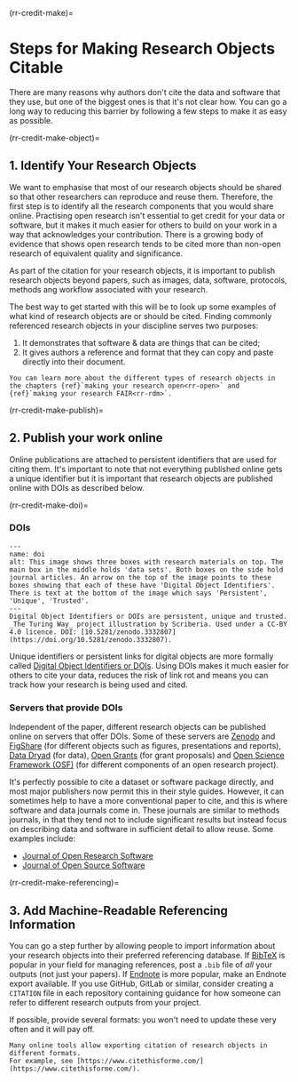 (rr-credit-make)=
# Steps for Making Research Objects Citable

There are many reasons why authors don't cite the data and software that they use, but one of the biggest ones is that it's not clear how.
You can go a long way to reducing this barrier by following a few steps to make it as easy as possible.

(rr-credit-make-object)=
## 1. Identify Your Research Objects

We want to emphasise that most of our research objects should be shared so that other researchers can reproduce and reuse them.
 Therefore, the first step is to identify all the research components that you would share online.
Practising open research isn't essential to get credit for your data or software, but it makes it much easier for others to build on your work in a way that acknowledges your contribution.
There is a growing body of evidence that shows open research tends to be cited more than non-open research of equivalent quality and significance.

As part of the citation for your research objects, it is important to publish research objects beyond papers, such as images, data, software, protocols, methods ang workflow associated with your research.

The best way to get started with this will be to look up some examples of what kind of research objects are or should be cited.
Finding commonly referenced research objects in your discipline serves two purposes:
1. It demonstrates that software & data are things that can be cited;
2. It gives authors a reference and format that they can copy and paste directly into their document.
<!-- TODO: Cite relevant paper for this (Piwowar et al 2013?) -->

```{note}
You can learn more about the different types of research objects in the chapters {ref}`making your research open<rr-open>` and {ref}`making your research FAIR<rr-rdm>`.
```

(rr-credit-make-publish)=
## 2. Publish your work online

Online publications are attached to persistent identifiers that are used for citing them.
It's important to note that not everything published online gets a unique identifier but it is important that research objects are published online with DOIs as described below.

(rr-credit-make-doi)=
### DOIs

```{figure} ../../figures/doi.jpg
---
name: doi
alt: This image shows three boxes with research materials on top. The main box in the middle holds 'data sets'. Both boxes on the side hold journal articles. An arrow on the top of the image points to these boxes showing that each of these have 'Digital Object Identifiers'. There is text at the bottom of the image which says 'Persistent', 'Unique', 'Trusted'.
---
Digital Object Identifiers or DOIs are persistent, unique and trusted. _The Turing Way_ project illustration by Scriberia. Used under a CC-BY 4.0 licence. DOI: [10.5281/zenodo.3332807](https://doi.org/10.5281/zenodo.3332807).
```

Unique identifiers or persistent links for digital objects are more formally called [Digital Object Identifiers or DOIs](https://en.wikipedia.org/wiki/Digital_object_identifier).
Using DOIs makes it much easier for others to cite your data, reduces the risk of link rot and means you can track how your research is being used and cited.

### Servers that provide DOIs

Independent of the paper, different research objects can be published online on servers that offer DOIs.
Some of these servers are [Zenodo](https://zenodo.org/) and [FigShare](https://figshare.com/) (for different objects such as figures, presentations and reports), [Data Dryad](https://datadryad.org/stash) (for data), [Open Grants](https://www.ogrants.org/) (for grant proposals) and [Open Science Framework (OSF)](https://osf.io/) (for different components of an open research project).

It's perfectly possible to cite a dataset or software package directly, and most major publishers now permit this in their style guides.
However, it can sometimes help to have a more conventional paper to cite, and this is where software and data journals come in.
These journals are similar to methods journals, in that they tend not to include significant results but instead focus on describing data and software in sufficient detail to allow reuse.
Some examples include:
- [Journal of Open Research Software](https://openresearchsoftware.metajnl.com/)
- [Journal of Open Source Software](https://joss.theoj.org/)

(rr-credit-make-referencing)=
## 3. Add Machine-Readable Referencing Information

You can go a step further by allowing people to import information about your research objects into their preferred referencing database.
If [BibTeX](https://en.wikipedia.org/wiki/BibTeX) is popular in your field for managing references, post a `.bib` file of *all* your outputs (not just your papers).
If [Endnote](https://endnote.com/) is more popular, make an Endnote export available.
If you use GitHub, GitLab or similar, consider creating a `CITATION` file in each repository containing guidance for how someone can refer to different research outputs from your project.

If possible, provide several formats: you won't need to update these very often and it will pay off.

```{note}
Many online tools allow exporting citation of research objects in different formats.
For example, see [https://www.citethisforme.com/](https://www.citethisforme.com/).
```
